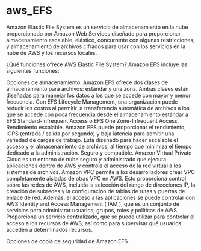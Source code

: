 # aws_EFS

Amazon Elastic File System es un servicio de almacenamiento en la nube proporcionado por Amazon Web Services diseñado para proporcionar almacenamiento escalable, elástico, concurrente con algunas restricciones, y almacenamiento de archivos cifrados para usar con los servicios en la nube de AWS y los recursos locales.

¿Qué funciones ofrece AWS Elastic File System?
Amazon EFS incluye las siguientes funciones:

Opciones de almacenamiento. Amazon EFS ofrece dos clases de almacenamiento para archivos: estándar y una zona. Ambas clases están diseñadas para manejar los datos a los que se accede con mayor y menor frecuencia. Con EFS Lifecycle Management, una organización puede reducir los costos al permitir la transferencia automática de archivos a los que se accede con poca frecuencia desde el almacenamiento estándar a EFS Standard-Infrequent Access o EFS One Zone-Infrequent Access.
Rendimiento escalable. Amazon EFS puede proporcionar el rendimiento, IOPS (entrada / salida por segundo) y baja latencia para admitir una variedad de cargas de trabajo. Está diseñado para hacer escalable el acceso y el almacenamiento de archivos, al tiempo que minimiza el tiempo dedicado a la administración.
Seguro y compatible. Amazon Virtual Private Cloud es un entorno de nube seguro y administrado que ejecuta aplicaciones dentro de AWS y controla el acceso de la red virtual a los sistemas de archivos. Amazon VPC permite a los desarrolladores crear VPC completamente aisladas de otras VPC en AWS. Esto proporciona control sobre las redes de AWS, incluida la selección del rango de direcciones IP, la creación de subredes y la configuración de tablas de rutas y puertas de enlace de red.
Además, el acceso a las aplicaciones se puede controlar con AWS Identity and Access Management ( IAM ), que es un conjunto de servicios para administrar usuarios, grupos, roles y políticas de AWS. Proporciona un servicio centralizado, que se puede utilizar para controlar el acceso a los recursos de AWS, así como para supervisar qué usuarios acceden a determinados recursos.

Opciones de copia de seguridad de Amazon EFS
